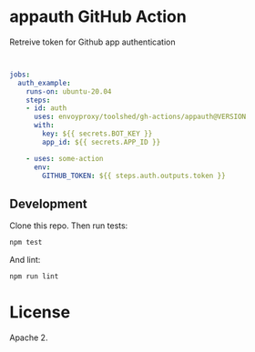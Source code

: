  # appauth GitHub Action

Retreive token for Github app authentication

```yml


jobs:
  auth_example:
    runs-on: ubuntu-20.04
    steps:
    - id: auth
      uses: envoyproxy/toolshed/gh-actions/appauth@VERSION
      with:
        key: ${{ secrets.BOT_KEY }}
        app_id: ${{ secrets.APP_ID }}

    - uses: some-action
      env:
        GITHUB_TOKEN: ${{ steps.auth.outputs.token }}


```

## Development

Clone this repo. Then run tests:

```bash
npm test
```

And lint:

```
npm run lint
```

# License

Apache 2.

